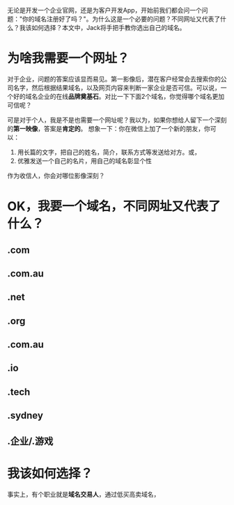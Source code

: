 无论是开发一个企业官网，还是为客户开发App，开始前我们都会问一个问题："你的域名注册好了吗？"。为什么这是一个必要的问题？不同网址又代表了什么？我该如何选择？本文中，Jack将手把手教你选出自己的域名。

# 为啥我需要一个网址？

对于企业，问题的答案应该显而易见。第一影像后，潜在客户经常会去搜索你的公司名字，然后根据结果域名，以及网页内容来判断一家企业是否可信。可以说，一个好的域名企业的在线**品牌奠基石**。对比一下下面2个域名，你觉得哪个域名更加可信呢？

可是对于个人，我是不是也需要一个网址呢？我以为，如果你想给人留下一个深刻的**第一映像**，答案是**肯定的**。
想象一下：你在微信上加了一个新的朋友，你可以：

1. 用长篇的文字，把自己的姓名，简介，联系方式等发送给对方。或，
2. 优雅发送一个自己的名片，用自己的域名彰显个性

作为收信人，你会对哪位影像深刻？

# OK，我要一个域名，不同网址又代表了什么？

## .com



## .com.au

## .net

## .org

## .com.au

## .io

## .tech

## .sydney

## .企业/.游戏

# 我该如何选择？

事实上，有个职业就是**域名交易人**，通过低买高卖域名，

